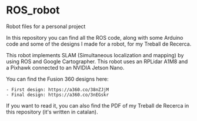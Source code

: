 # ROS_robot
Robot files for a personal project

In this repository you can find all the ROS code, along with some Arduino code and some of the designs I made for a robot, for my Treball de Recerca.

This robot implements SLAM (Simultaneous localization and mapping) by using ROS and Google Cartographer. This robot uses an RPLidar A1M8 and a Pixhawk connected to an NVIDIA Jetson Nano.

You can find the Fusion 360 designs here:
	
	- First design: https://a360.co/38nZJjM
	- Final design: https://a360.co/3nEGskr
	
If you want to read it, you can also find the PDF of my Treball de Recerca in this repository (it's written in catalan).
